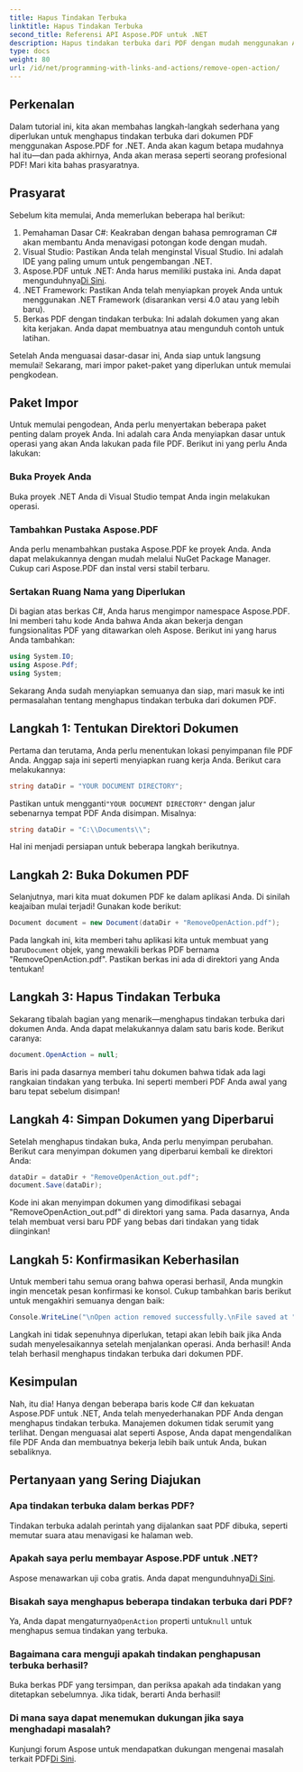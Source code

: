 ```yaml
---
title: Hapus Tindakan Terbuka
linktitle: Hapus Tindakan Terbuka
second_title: Referensi API Aspose.PDF untuk .NET
description: Hapus tindakan terbuka dari PDF dengan mudah menggunakan Aspose.PDF untuk .NET! Tutorial sederhana dengan panduan langkah demi langkah untuk manajemen PDF yang efektif.
type: docs
weight: 80
url: /id/net/programming-with-links-and-actions/remove-open-action/
---
```

## Perkenalan

Dalam tutorial ini, kita akan membahas langkah-langkah sederhana yang diperlukan untuk menghapus tindakan terbuka dari dokumen PDF menggunakan Aspose.PDF for .NET. Anda akan kagum betapa mudahnya hal itu—dan pada akhirnya, Anda akan merasa seperti seorang profesional PDF! Mari kita bahas prasyaratnya.

## Prasyarat

Sebelum kita memulai, Anda memerlukan beberapa hal berikut:

1. Pemahaman Dasar C#: Keakraban dengan bahasa pemrograman C# akan membantu Anda menavigasi potongan kode dengan mudah.
2. Visual Studio: Pastikan Anda telah menginstal Visual Studio. Ini adalah IDE yang paling umum untuk pengembangan .NET.
3.  Aspose.PDF untuk .NET: Anda harus memiliki pustaka ini. Anda dapat mengunduhnya[Di Sini](https://releases.aspose.com/pdf/net/). 
4. .NET Framework: Pastikan Anda telah menyiapkan proyek Anda untuk menggunakan .NET Framework (disarankan versi 4.0 atau yang lebih baru).
5. Berkas PDF dengan tindakan terbuka: Ini adalah dokumen yang akan kita kerjakan. Anda dapat membuatnya atau mengunduh contoh untuk latihan.

Setelah Anda menguasai dasar-dasar ini, Anda siap untuk langsung memulai! Sekarang, mari impor paket-paket yang diperlukan untuk memulai pengkodean.

## Paket Impor

Untuk memulai pengodean, Anda perlu menyertakan beberapa paket penting dalam proyek Anda. Ini adalah cara Anda menyiapkan dasar untuk operasi yang akan Anda lakukan pada file PDF. Berikut ini yang perlu Anda lakukan:

### Buka Proyek Anda

Buka proyek .NET Anda di Visual Studio tempat Anda ingin melakukan operasi.

### Tambahkan Pustaka Aspose.PDF

Anda perlu menambahkan pustaka Aspose.PDF ke proyek Anda. Anda dapat melakukannya dengan mudah melalui NuGet Package Manager. Cukup cari Aspose.PDF dan instal versi stabil terbaru.

### Sertakan Ruang Nama yang Diperlukan

Di bagian atas berkas C#, Anda harus mengimpor namespace Aspose.PDF. Ini memberi tahu kode Anda bahwa Anda akan bekerja dengan fungsionalitas PDF yang ditawarkan oleh Aspose. Berikut ini yang harus Anda tambahkan:

```csharp
using System.IO;
using Aspose.Pdf;
using System;
```

Sekarang Anda sudah menyiapkan semuanya dan siap, mari masuk ke inti permasalahan tentang menghapus tindakan terbuka dari dokumen PDF.

## Langkah 1: Tentukan Direktori Dokumen

Pertama dan terutama, Anda perlu menentukan lokasi penyimpanan file PDF Anda. Anggap saja ini seperti menyiapkan ruang kerja Anda. Berikut cara melakukannya:

```csharp
string dataDir = "YOUR DOCUMENT DIRECTORY";
```

 Pastikan untuk mengganti`"YOUR DOCUMENT DIRECTORY"` dengan jalur sebenarnya tempat PDF Anda disimpan. Misalnya:

```csharp
string dataDir = "C:\\Documents\\";
```

Hal ini menjadi persiapan untuk beberapa langkah berikutnya. 

## Langkah 2: Buka Dokumen PDF

Selanjutnya, mari kita muat dokumen PDF ke dalam aplikasi Anda. Di sinilah keajaiban mulai terjadi! Gunakan kode berikut:

```csharp
Document document = new Document(dataDir + "RemoveOpenAction.pdf");
```

 Pada langkah ini, kita memberi tahu aplikasi kita untuk membuat yang baru`Document` objek, yang mewakili berkas PDF bernama "RemoveOpenAction.pdf". Pastikan berkas ini ada di direktori yang Anda tentukan!

## Langkah 3: Hapus Tindakan Terbuka

Sekarang tibalah bagian yang menarik—menghapus tindakan terbuka dari dokumen Anda. Anda dapat melakukannya dalam satu baris kode. Berikut caranya:

```csharp
document.OpenAction = null;
```

Baris ini pada dasarnya memberi tahu dokumen bahwa tidak ada lagi rangkaian tindakan yang terbuka. Ini seperti memberi PDF Anda awal yang baru tepat sebelum disimpan!

## Langkah 4: Simpan Dokumen yang Diperbarui

Setelah menghapus tindakan buka, Anda perlu menyimpan perubahan. Berikut cara menyimpan dokumen yang diperbarui kembali ke direktori Anda:

```csharp
dataDir = dataDir + "RemoveOpenAction_out.pdf";
document.Save(dataDir);
```

Kode ini akan menyimpan dokumen yang dimodifikasi sebagai "RemoveOpenAction_out.pdf" di direktori yang sama. Pada dasarnya, Anda telah membuat versi baru PDF yang bebas dari tindakan yang tidak diinginkan!

## Langkah 5: Konfirmasikan Keberhasilan

Untuk memberi tahu semua orang bahwa operasi berhasil, Anda mungkin ingin mencetak pesan konfirmasi ke konsol. Cukup tambahkan baris berikut untuk mengakhiri semuanya dengan baik:

```csharp
Console.WriteLine("\nOpen action removed successfully.\nFile saved at " + dataDir);
```

Langkah ini tidak sepenuhnya diperlukan, tetapi akan lebih baik jika Anda sudah menyelesaikannya setelah menjalankan operasi. Anda berhasil! Anda telah berhasil menghapus tindakan terbuka dari dokumen PDF.

## Kesimpulan

Nah, itu dia! Hanya dengan beberapa baris kode C# dan kekuatan Aspose.PDF untuk .NET, Anda telah menyederhanakan PDF Anda dengan menghapus tindakan terbuka. Manajemen dokumen tidak serumit yang terlihat. Dengan menguasai alat seperti Aspose, Anda dapat mengendalikan file PDF Anda dan membuatnya bekerja lebih baik untuk Anda, bukan sebaliknya.

## Pertanyaan yang Sering Diajukan

### Apa tindakan terbuka dalam berkas PDF?
Tindakan terbuka adalah perintah yang dijalankan saat PDF dibuka, seperti memutar suara atau menavigasi ke halaman web.

### Apakah saya perlu membayar Aspose.PDF untuk .NET?
 Aspose menawarkan uji coba gratis. Anda dapat mengunduhnya[Di Sini](https://releases.aspose.com/).

### Bisakah saya menghapus beberapa tindakan terbuka dari PDF?
 Ya, Anda dapat mengaturnya`OpenAction` properti untuk`null` untuk menghapus semua tindakan yang terbuka.

### Bagaimana cara menguji apakah tindakan penghapusan terbuka berhasil?
Buka berkas PDF yang tersimpan, dan periksa apakah ada tindakan yang ditetapkan sebelumnya. Jika tidak, berarti Anda berhasil!

### Di mana saya dapat menemukan dukungan jika saya menghadapi masalah?
 Kunjungi forum Aspose untuk mendapatkan dukungan mengenai masalah terkait PDF[Di Sini](https://forum.aspose.com/c/pdf/10).
